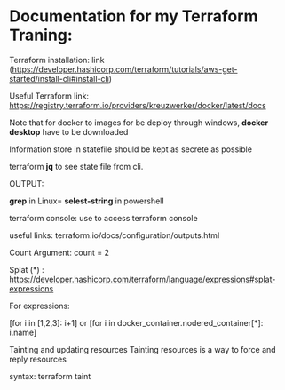# Documentation for my Terraform Traning:

Terraform installation: link (https://developer.hashicorp.com/terraform/tutorials/aws-get-started/install-cli#install-cli)

Useful Terraform link: 	https://registry.terraform.io/providers/kreuzwerker/docker/latest/docs

Note that for docker to images for be deploy through windows, **docker desktop** have to be downloaded

Information store in statefile should be kept as secrete as possible

terraform **jq** to see state file from cli.

OUTPUT: 

**grep** in Linux= **selest-string** in powershell

terraform console: use to access terraform console

useful links: terraform.io/docs/configuration/outputs.html

Count Argument:
count = 2

Splat (*) : https://developer.hashicorp.com/terraform/language/expressions#splat-expressions

For expressions: 

[for i in [1,2,3]: i+1] or  [for i in docker_container.nodered_container[*]: i.name] 


Tainting and updating resources
Tainting resources is a way to force and reply resources

syntax: terraform taint <resource string>
